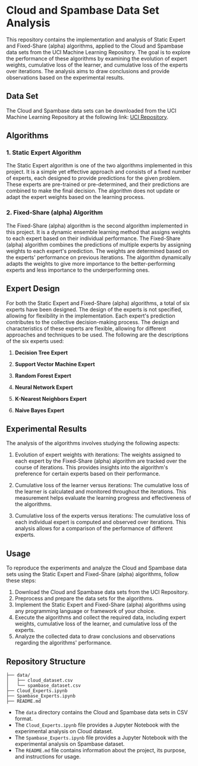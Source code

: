 # Cloud and Spambase Data Set Analysis

This repository contains the implementation and analysis of Static Expert and Fixed-Share (alpha) algorithms, applied to the Cloud and Spambase data sets from the UCI Machine Learning Repository. The goal is to explore the performance of these algorithms by examining the evolution of expert weights, cumulative loss of the learner, and cumulative loss of the experts over iterations. The analysis aims to draw conclusions and provide observations based on the experimental results.

## Data Set

The Cloud and Spambase data sets can be downloaded from the UCI Machine Learning Repository at the following link: [UCI Repository](https://archive.ics.uci.edu/ml/datasets.php).

## Algorithms

### 1. Static Expert Algorithm

The Static Expert algorithm is one of the two algorithms implemented in this project. It is a simple yet effective approach and consists of a fixed number of experts, each designed to provide predictions for the given problem. These experts are pre-trained or pre-determined, and their predictions are combined to make the final decision. The algorithm does not update or adapt the expert weights based on the learning process.

### 2. Fixed-Share (alpha) Algorithm

The Fixed-Share (alpha) algorithm is the second algorithm implemented in this project. It is a dynamic ensemble learning method that assigns weights to each expert based on their individual performance. The Fixed-Share (alpha) algorithm combines the predictions of multiple experts by assigning weights to each expert's prediction. The weights are determined based on the experts' performance on previous iterations. The algorithm dynamically adapts the weights to give more importance to the better-performing experts and less importance to the underperforming ones.


## Expert Design

For both the Static Expert and Fixed-Share (alpha) algorithms, a total of six experts have been designed. The design of the experts is not specified, allowing for flexibility in the implementation. Each expert's prediction contributes to the collective decision-making process. The design and characteristics of these experts are flexible, allowing for different approaches and techniques to be used. The following are the descriptions of the six experts used:

1. **Decision Tree Expert**

2. **Support Vector Machine Expert**

3. **Random Forest Expert**

4. **Neural Network Expert**

5. **K-Nearest Neighbors Expert**

6. **Naive Bayes Expert** 



## Experimental Results

The analysis of the algorithms involves studying the following aspects:

1. Evolution of expert weights with iterations: The weights assigned to each expert by the Fixed-Share (alpha) algorithm are tracked over the course of iterations. This provides insights into the algorithm's preference for certain experts based on their performance.

2. Cumulative loss of the learner versus iterations: The cumulative loss of the learner is calculated and monitored throughout the iterations. This measurement helps evaluate the learning progress and effectiveness of the algorithms.

3. Cumulative loss of the experts versus iterations: The cumulative loss of each individual expert is computed and observed over iterations. This analysis allows for a comparison of the performance of different experts.

## Usage

To reproduce the experiments and analyze the Cloud and Spambase data sets using the Static Expert and Fixed-Share (alpha) algorithms, follow these steps:

1. Download the Cloud and Spambase data sets from the UCI Repository.
2. Preprocess and prepare the data sets for the algorithms.
3. Implement the Static Expert and Fixed-Share (alpha) algorithms using any programming language or framework of your choice.
4. Execute the algorithms and collect the required data, including expert weights, cumulative loss of the learner, and cumulative loss of the experts.
5. Analyze the collected data to draw conclusions and observations regarding the algorithms' performance.

## Repository Structure

```
├── data/
│   ├── cloud_dataset.csv
│   └── spambase_dataset.csv
├── Cloud_Experts.ipynb
├── Spambase_Experts.ipynb
├── README.md
```

- The `data` directory contains the Cloud and Spambase data sets in CSV format.
- The `Cloud_Experts.ipynb` file provides a Jupyter Notebook with the experimental analysis on Cloud dataset.
- The `Spambase_Experts.ipynb` file provides a Jupyter Notebook with the experimental analysis on Spambase dataset.
- The `README.md` file contains information about the project, its purpose, and instructions for usage.
